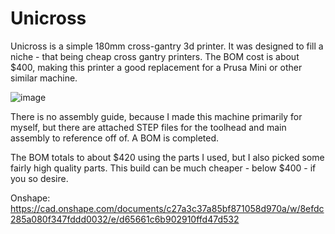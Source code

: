 # Unicross
Unicross is a simple 180mm cross-gantry 3d printer. It was designed to fill a niche - that being cheap cross gantry printers. The BOM cost is about $400, making this printer a good replacement for a Prusa Mini or other similar machine. 

![image](https://github.com/user-attachments/assets/b1ce85ff-5cfe-444d-a624-4efc29cd644f)

There is no assembly guide, because I made this machine primarily for myself, but there are attached STEP files for the toolhead and main assembly to reference off of. A BOM is completed.

The BOM totals to about $420 using the parts I used, but I also picked some fairly high quality parts. This build can be much cheaper - below $400 - if you so desire.

Onshape: https://cad.onshape.com/documents/c27a3c37a85bf871058d970a/w/8efdc285a080f347fddd0032/e/d65661c6b902910ffd47d532

